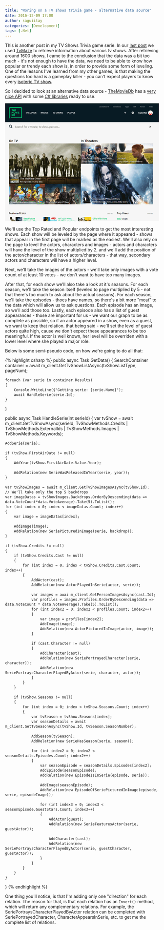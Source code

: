 ```yaml
---
title: "Woring on a TV shows trivia game - alternative data source"
date: 2016-12-09 17:00
author: saguiitay
categories: [Development]
tags: [.Net]
---
```


This is another post in my TV Shows Trivia game serie. In our [last post](http://www.saguiitay.com/2016/11/27/working-on-a-tv-shows-trivia-game/) 
we used [TvMaze](http://www.tvmaze.com/) to retrieve information about various tv shows. After retrieving around 1600 shows, I came
to the conclusion that the data was a bit too much - it's not enough to have the data, we need to be able to know
how popular or trendy each show is, in order to provide some form of leveling. One of the lessons I've learned from
my other games, is that making the questions too hard is a gameplay killer - you can't expect players to know every
[isoteric TV show](http://www.tvmaze.com/shows/250/kirby-buckets).

So I decided to look at an alternative data source - [TheMovieDb](http://www.themoviedb.org) has a [very nice API](https://www.themoviedb.org)
with some [C# libraries](https://www.themoviedb.org/documentation/api/wrappers-libraries) ready to use.

![The Movie DB](/images/the-movie-database.png)

We'll use the Top Rated and Popular endpoints to get the most interesting shows. Each show will be leveled by the page where it appeared - shows that appear in the first page
will be marked as the easiest. We'll also rely on the page to level the actors, characters and images - actors and characters will have the level of the show 
multiplied by 2, and we'll add the position of the actor/character in the list of actors/characters - that way, secondary actors and characters will have a higher level.

Next, we'll take the images of the actors  - we'll take only images with a vote count of at least 10 votes - we don't want to have too many images.

After that, for each show we'll also take a look at it's seasons. For each season, we'll take the season itself (leveled to page multiplied by 5 - not that 
there's too much to ask about the actual seasons). For each season, we'll take the episodes - thoes have names, so there's a bit more "meat" to the data
which will allow us to ask questions. Each episode has an image, so we'll add those too. Lastly, each episode also has a list of guest appearances - those are
important for us - we want our graph to be as complete as possible, so if an actor appeared in a show, even as a guest, we want to keep that relation. that
being said - we'll set the level of guest actors quite high, cause we don't expect these appearances to be too meaningful. If the actor is well known, her level
will be overriden with a lower level where she played a major role. 

Below is some semi-pseudo code, on how we're going to do all that:

{% highlight csharp %}
public async Task GetData()
{
    SearchContainer<SearchTv> container = await m_client.GetTvShowListAsync(tvShowListType, pageNum);

    foreach (var serie in container.Results)
    {
        Console.WriteLine($"Getting serie: {serie.Name}");
        await HandleSerie(serie.Id);
    }
}

public async Task HandleSerie(int serieId)
{
    var tvShow = await m_client.GetTvShowAsync(serieId, TvShowMethods.Credits | TvShowMethods.ExternalIds | TvShowMethods.Images | TvShowMethods.Keywords);

    AddSerie(serie);

    if (tvShow.FirstAirDate != null)
    {
        AddYear(tvShow.FirstAirDate.Value.Year);

        AddRelation(new SerieWasReleasedInYear(serie, year));
    }

    var tvShowImages = await m_client.GetTvShowImagesAsync(tvShow.Id);
    // We'll take only the top 5 backdrops
    var imageDatas = tvShowImages.Backdrops.OrderByDescending(data => data.VoteCount*data.VoteAverage).Take(5).ToList();
    for (int index = 0; index < imageDatas.Count; index++)
    {
        var image = imageDatas[index];

        AddImage(image);
        AddRelation(new SeriePicturedInImage(serie, backdrop));
    }

    if (tvShow.Credits != null)
    {
        if (tvShow.Credits.Cast != null)
        {
            for (int index = 0; index < tvShow.Credits.Cast.Count; index++)
            {
                AddActor(cast);
                AddRelation(new ActorPlayedInSerie(actor, serie));

                var images = awai m_client.GetPersonImagesAsync(cast.Id);
                var profiles = images.Profiles.OrderByDescending(data => data.VoteCount * data.VoteAverage).Take(5).ToList();
                for (int index2 = 0; index2 < profiles.Count; index2++)
                {
                    var image = profiles[index2];
                    AddImage(image);
                    AddRelation(new ActorPicturedInImage(actor, image));
                }

                if (cast.Character != null)
                {
                    AddCharacter(cast);
                    AddRelation(new SeriePortrayedCharacter(serie, character));
                    AddRelation(new SeriePortraysCharacterPlayedByActor(serie, character, actor));
                }
            }
        }

        if (tvShow.Seasons != null)
        {
            for (int index = 0; index < tvShow.Seasons.Count; index++)
            {
                var tvSeason = tvShow.Seasons[index];
                var seasonDetails = await m_client.GetTvSeasonAsync(tvShow.Id, tvSeason.SeasonNumber);

                AddSeason(tvSeason);
                AddRelation(new SerieHasSeason(serie, season));

                for (int index2 = 0; index2 < seasonDetails.Episodes.Count; index2++)
                {
                    var seasonEpisode = seasonDetails.Episodes[index2];
                    AddEpisode(seasonEpisode);
                    AddRelation(new EpisodeIsInSerie(episode, serie));

                    AddImage(seasonEpisode);
                    AddRelation(new EpisodeOfSeriePicturedInImage(episode, serie, episodeImage));

                    for (int index3 = 0; index3 < seasonEpisode.GuestStars.Count; index3++)
                    {
                        AddActor(guest);
                        AddRelation(new SerieFeaturesActor(serie, guestActor));

                        AddCharacter(cast);
                        AddRelation(new SeriePortraysCharacterPlayedByActor(serie, guestCharacter, guestActor));
                    }
                }
            }
        }
    }
}
{% endhighlight %}

One thing you'll notice, is that I'm adding only one "direction" for each relation. The reason for that,
is that each relation has an `Invert()` method, which will return any complementary relations. For example,
the SeriePortraysCharacterPlayedByActor relation can be completed with SeriePortrayedCharacter, CharacterAppearsInSerie,
etc. to get me the complete list of relations.
